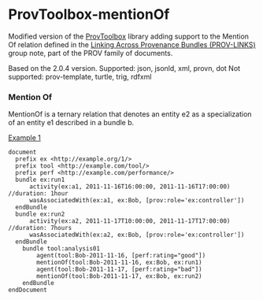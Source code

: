 # ProvToolbox-mentionOf

Modified version of the [ProvToolbox](https://github.com/lucmoreau/ProvToolbox) library adding support to the Mention Of relation defined in the [Linking Across Provenance Bundles (PROV-LINKS)](https://www.w3.org/TR/prov-links/) group note, part of the PROV family of documents.

Based on the 2.0.4 version.
Supported: json, jsonld, xml, provn, dot
Not supported: prov-template, turtle, trig, rdfxml

### Mention Of
MentionOf is a ternary relation that denotes an entity e2 as a specialization of an entity e1 described in a bundle b.

[Example 1](https://www.w3.org/TR/prov-links/#anexample-mention-rating)
```
document
  prefix ex <http://example.org/1/>
  prefix tool <http://example.com/tool/>  
  prefix perf <http://example.com/performance/>
  bundle ex:run1
      activity(ex:a1, 2011-11-16T16:00:00, 2011-11-16T17:00:00)   //duration: 1hour
      wasAssociatedWith(ex:a1, ex:Bob, [prov:role='ex:controller'])
  endBundle
  bundle ex:run2
      activity(ex:a2, 2011-11-17T10:00:00, 2011-11-17T17:00:00)   //duration: 7hours
      wasAssociatedWith(ex:a2, ex:Bob, [prov:role='ex:controller'])
  endBundle
    bundle tool:analysis01
        agent(tool:Bob-2011-11-16, [perf:rating="good"])
        mentionOf(tool:Bob-2011-11-16, ex:Bob, ex:run1)
        agent(tool:Bob-2011-11-17, [perf:rating="bad"])
        mentionOf(tool:Bob-2011-11-17, ex:Bob, ex:run2)
    endBundle
endDocument
```


